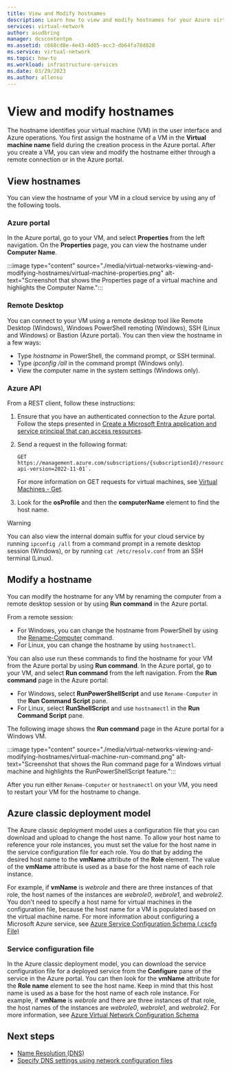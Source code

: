 ```yaml
---
title: View and Modify hostnames
description: Learn how to view and modify hostnames for your Azure virtual machines by using the Azure portal or a remote connection.
services: virtual-network
author: asudbring
manager: dcscontentpm
ms.assetid: c668cd8e-4e43-4d05-acc3-db64fa78d828
ms.service: virtual-network
ms.topic: how-to
ms.workload: infrastructure-services
ms.date: 03/29/2023
ms.author: allensu
---
```


# View and modify hostnames

The hostname identifies your virtual machine (VM) in the user interface and Azure operations. You first assign the hostname of a VM in the **Virtual machine name** field during the creation process in the Azure portal. After you create a VM, you can view and modify the hostname either through a remote connection or in the Azure portal.

## View hostnames
You can view the hostname of your VM in a cloud service by using any of the following tools.

### Azure portal

In the Azure portal, go to your VM, and select **Properties** from the left navigation. On the **Properties** page, you can view the hostname under **Computer Name**.

:::image type="content" source="./media/virtual-networks-viewing-and-modifying-hostnames/virtual-machine-properties.png" alt-text="Screenshot that shows the Properties page of a virtual machine and highlights the Computer Name.":::

### Remote Desktop
You can connect to your VM using a remote desktop tool like Remote Desktop (Windows), Windows PowerShell remoting (Windows), SSH (Linux and Windows) or Bastion (Azure portal). You can then view the hostname in a few ways:

* Type *hostname* in PowerShell, the command prompt, or SSH terminal.
* Type *ipconfig /all* in the command prompt (Windows only).
* View the computer name in the system settings (Windows only).

### Azure API
From a REST client, follow these instructions:

1. Ensure that you have an authenticated connection to the Azure portal. Follow the steps presented in [Create a Microsoft Entra application and service principal that can access resources](/azure/active-directory/develop/howto-create-service-principal-portal). 
2. Send a request in the following format:

    ```http
    GET https://management.azure.com/subscriptions/{subscriptionId}/resourceGroups/{resourceGroupName}/providers/Microsoft.Compute/virtualMachines/{vmName}?api-version=2022-11-01`. 
    ```

    For more information on GET requests for virtual machines, see [Virtual Machines - Get](/rest/api/compute/virtual-machines/get).
3. Look for the **osProfile** and then the **computerName** element to find the host name.

> [!WARNING]
> You can also view the internal domain suffix for your cloud service by running `ipconfig /all` from a command prompt in a remote desktop session (Windows), or by running `cat /etc/resolv.conf` from an SSH terminal (Linux).
> 
> 

## Modify a hostname
You can modify the hostname for any VM by renaming the computer from a remote desktop session or by using **Run command** in the Azure portal.

From a remote session:
* For Windows, you can change the hostname from PowerShell by using the [Rename-Computer](/powershell/module/microsoft.powershell.management/rename-computer) command. 
* For Linux, you can change the hostname by using `hostnamectl`.

You can also use run these commands to find the hostname for your VM from the Azure portal by using **Run command**. In the Azure portal, go to your VM, and select **Run command** from the left navigation. From the **Run command** page in the Azure portal:
* For Windows, select **RunPowerShellScript** and use `Rename-Computer` in the **Run Command Script** pane.
* For Linux, select **RunShellScript** and use `hostnamectl` in the **Run Command Script** pane.

The following image shows the **Run command** page in the Azure portal for a Windows VM.

:::image type="content" source="./media/virtual-networks-viewing-and-modifying-hostnames/virtual-machine-run-command.png" alt-text="Screenshot that shows the Run command page for a Windows virtual machine and highlights the RunPowerShellScript feature.":::

After you run either `Rename-Computer` or `hostnamectl` on your VM, you need to restart your VM for the hostname to change.

## Azure classic deployment model

The Azure classic deployment model uses a configuration file that you can download and upload to change the host name. To allow your host name to reference your role instances, you must set the value for the host name in the service configuration file for each role. You do that by adding the desired host name to the **vmName** attribute of the **Role** element. The value of the **vmName** attribute is used as a base for the host name of each role instance. 

For example, if **vmName** is *webrole* and there are three instances of that role, the host names of the instances are *webrole0*, *webrole1*, and *webrole2*. You don't need to specify a host name for virtual machines in the configuration file, because the host name for a VM is populated based on the virtual machine name. For more information about configuring a Microsoft Azure service, see [Azure Service Configuration Schema (.cscfg File)](/previous-versions/azure/reference/ee758710(v=azure.100))

### Service configuration file
In  the Azure classic deployment model, you can download the service configuration file for a deployed service from the **Configure** pane of the service in the Azure portal. You can then look for the **vmName** attribute for the **Role name** element to see the host name. Keep in mind that this host name is used as a base for the host name of each role instance. For example, if **vmName** is *webrole* and there are three instances of that role, the host names of the instances are *webrole0*, *webrole1*, and *webrole2*. For more information, see [Azure Virtual Network Configuration Schema](/previous-versions/azure/reference/jj157100(v=azure.100))


## Next steps
* [Name Resolution (DNS)](virtual-networks-name-resolution-for-vms-and-role-instances.md)
* [Specify DNS settings using network configuration files](/previous-versions/azure/virtual-network/virtual-networks-specifying-a-dns-settings-in-a-virtual-network-configuration-file)
